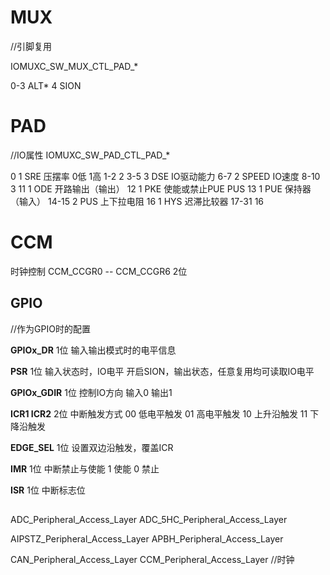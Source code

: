 # MUX
//引脚复用

IOMUXC_SW_MUX_CTL_PAD_*

0-3 ALT*
4   SION

# PAD
//IO属性
IOMUXC_SW_PAD_CTL_PAD_*

0       1   SRE     压摆率 0低 1高
1-2     2
3-5     3   DSE     IO驱动能力
6-7     2   SPEED   IO速度
8-10    3
11      1   ODE     开路输出（输出）
12      1   PKE     使能或禁止PUE PUS
13      1   PUE     保持器（输入）
14-15   2   PUS     上下拉电阻
16      1   HYS     迟滞比较器
17-31   16


# CCM
时钟控制
CCM_CCGR0 -- CCM_CCGR6
2位

## GPIO
//作为GPIO时的配置

**GPIOx_DR**
1位
输入输出模式时的电平信息

**PSR**
1位
输入状态时，IO电平
开启SION，输出状态，任意复用均可读取IO电平

**GPIOx_GDIR**
1位
控制IO方向
输入0
输出1

**ICR1 ICR2**
2位
中断触发方式
00 低电平触发
01 高电平触发
10 上升沿触发
11 下降沿触发

**EDGE_SEL**
1位
设置双边沿触发，覆盖ICR

**IMR**
1位
中断禁止与使能
1 使能
0 禁止

**ISR**
1位
中断标志位

## 
ADC_Peripheral_Access_Layer
ADC_5HC_Peripheral_Access_Layer

AIPSTZ_Peripheral_Access_Layer
APBH_Peripheral_Access_Layer


CAN_Peripheral_Access_Layer
CCM_Peripheral_Access_Layer //时钟
